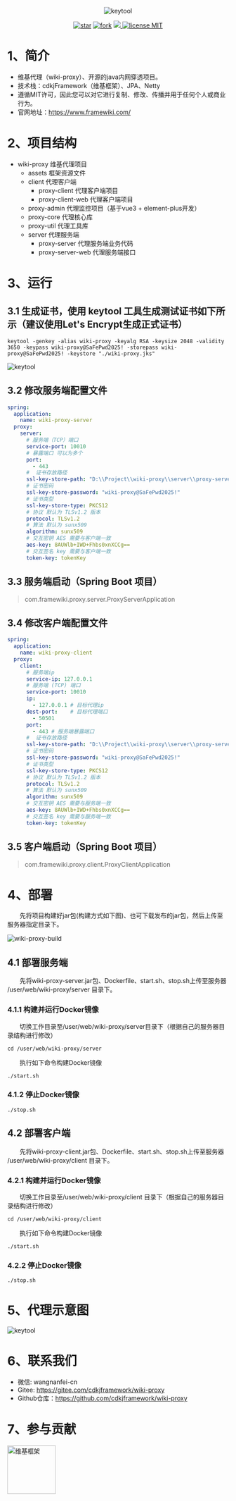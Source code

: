 <p align="center">
<img alt="keytool" src="assets/developer/wiki.png"/>
</p>

<p align="center">
  <a href='https://gitee.com/cdkjframework/wiki-proxy/stargazers'><img src='https://gitee.com/cdkjframework/wiki-proxy/badge/star.svg?theme=dark' alt='star'></img></a>
<a href='https://gitee.com/cdkjframework/wiki-proxy/members'><img src='https://gitee.com/cdkjframework/wiki-proxy/badge/fork.svg?theme=dark' alt='fork'></img></a>
<a target="_blank" href="https://www.oracle.com/java/technologies/javase/jdk17-0-13-later-archive-downloads.html">
    <img src="https://img.shields.io/badge/JDK-17+-red.svg" />
</a>
<a href="./LICENSE">
    <img src="https://img.shields.io/badge/license-MIT-red" alt="license MIT">
</a>
</p>

# 1、简介

- 维基代理（wiki-proxy）、开源的java内网穿透项目。
- 技术栈：cdkjFramework（维基框架）、JPA、Netty
- 遵循MIT许可，因此您可以对它进行复制、修改、传播并用于任何个人或商业行为。
- 官网地址：https://www.framewiki.com/

# 2、项目结构

- wiki-proxy 维基代理项目
    - assets 框架资源文件
    - client 代理客户端
        - proxy-client 代理客户端项目
        - proxy-client-web 代理客户端项目
    - proxy-admin 代理监控项目（基于vue3 + element-plus开发）
    - proxy-core 代理核心库
    - proxy-util 代理工具库
    - server 代理服务端
        - proxy-server 代理服务端业务代码
        - proxy-server-web 代理服务端接口

# 3、运行

## 3.1 生成证书，使用 keytool 工具生成测试证书如下所示（建议使用Let's Encrypt生成正式证书）

``` shell
keytool -genkey -alias wiki-proxy -keyalg RSA -keysize 2048 -validity 3650 -keypass wiki-proxy@SaFePwd2025! -storepass wiki-proxy@SaFePwd2025! -keystore "./wiki-proxy.jks"
```

<img alt="keytool" src="assets/developer/wiki-proxy.png"/>

## 3.2 修改服务端配置文件

``` yml
spring:
  application:
    name: wiki-proxy-server
  proxy:
    server:
      # 服务端（TCP）端口
      service-port: 10010
      # 暴露端口 可以为多个
      port:
        - 443
      #  证书存放路径
      ssl-key-store-path: "D:\\Project\\wiki-proxy\\server\\proxy-server-web\\src\\main\\resources\\wiki-proxy.jks"
      # 证书密码
      ssl-key-store-password: "wiki-proxy@SaFePwd2025!"
      # 证书类型
      ssl-key-store-type: PKCS12
      # 协议 默认为 TLSv1.2 版本
      protocol: TLSv1.2
      # 算法 默认为 sunx509
      algorithm: sunx509
      # 交互密钥 AES 需要与客户端一致
      aes-key: 8AUWlb+IWD+Fhbs0xnXCCg==
      # 交互签名 key 需要与客户端一致
      token-key: tokenKey
```

## 3.3 服务端启动（Spring Boot 项目）

> com.framewiki.proxy.server.ProxyServerApplication

## 3.4 修改客户端配置文件

``` yml
spring:
  application:
    name: wiki-proxy-client
  proxy:
    client:
      # 服务端ip
      service-ip: 127.0.0.1
      # 服务端 (TCP) 端口
      service-port: 10010
      ip:
        - 127.0.0.1 # 目标代理ip
      dest-port:    # 目标代理端口
        - 50501
      port:
        - 443 # 服务端暴露端口
      #  证书存放路径
      ssl-key-store-path: "D:\\Project\\wiki-proxy\\server\\proxy-server-web\\src\\main\\resources\\wiki-proxy.jks"
      # 证书密码
      ssl-key-store-password: "wiki-proxy@SaFePwd2025!"
      # 证书类型
      ssl-key-store-type: PKCS12
      # 协议 默认为 TLSv1.2 版本
      protocol: TLSv1.2
      # 算法 默认为 sunx509
      algorithm: sunx509
      # 交互密钥 AES 需要与服务端一致
      aes-key: 8AUWlb+IWD+Fhbs0xnXCCg==
      # 交互签名 key 需要与服务端一致
      token-key: tokenKey
```

## 3.5 客户端启动（Spring Boot 项目）

> com.framewiki.proxy.client.ProxyClientApplication

# 4、部署

<p style="text-indent: 2em;">先将项目构建好jar包(构建方式如下图)、也可下载发布的jar包，然后上传至服务器指定目录下。</p>
<img alt="wiki-proxy-build" src="assets/developer/wiki-proxy-build.png"/>

## 4.1 部署服务端

<p style="text-indent: 2em;">先将wiki-proxy-server.jar包、Dockerfile、start.sh、stop.sh上传至服务器 /user/web/wiki-proxy/server 目录下。</p>

### 4.1.1 构建并运行Docker镜像

<p style="text-indent: 2em;">切换工作目录至/user/web/wiki-proxy/server目录下（根据自己的服务器目录结构进行修改）</p>

```shell
cd /user/web/wiki-proxy/server

```

<p style="text-indent: 2em;">执行如下命令构建Docker镜像</p>

``` shell
./start.sh

```

### 4.1.2 停止Docker镜像

```shell
./stop.sh

```

## 4.2 部署客户端

<p style="text-indent: 2em;">先将wiki-proxy-client.jar包、Dockerfile、start.sh、stop.sh上传至服务器 /user/web/wiki-proxy/client 目录下。</p>

### 4.2.1 构建并运行Docker镜像

<p style="text-indent: 2em;">切换工作目录至/user/web/wiki-proxy/client 目录下（根据自己的服务器目录结构进行修改）</p>

```shell
cd /user/web/wiki-proxy/client

```

<p style="text-indent: 2em;">执行如下命令构建Docker镜像</p>

```shell
./start.sh

```

### 4.2.2 停止Docker镜像

```shell
./stop.sh

```

# 5、代理示意图

<img alt="keytool" src="assets/developer/wiki-proxy-list.png"/>

# 6、联系我们

- 微信: wangnanfei-cn
- Gitee: https://gitee.com/cdkjframework/wiki-proxy
- Github仓库：https://github.com/cdkjframework/wiki-proxy

# 7、参与贡献

<a href="https://gitee.com/cdkjframework" target="_blank">
<img alt="维基框架" src="assets/developer/wiki.png" width="110"/>
</a>
